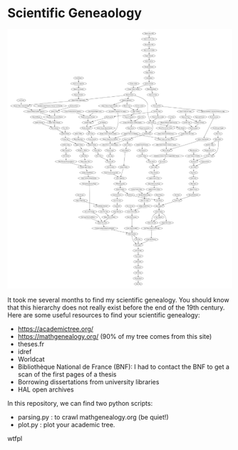 # Scientific Geneaology 


![graph.png](./graph.png)


It took me several months to find my scientific genealogy. You should know that this hierarchy does not really exist before the end of the 19th century. 
Here are some useful resources to find your scientific genealogy:
- https://academictree.org/
- https://mathgenealogy.org/ (90% of my tree comes from this site)
- theses.fr
- idref 
- Worldcat
- Bibliothèque National de France (BNF): I had to contact the BNF to get a scan of the first pages of a thesis
- Borrowing dissertations from university libraries
- HAL open archives 




In this repository, we can find two python scripts:
- parsing.py : to crawl mathgenealogy.org (be quiet!)
- plot.py : plot your academic tree.



wtfpl
